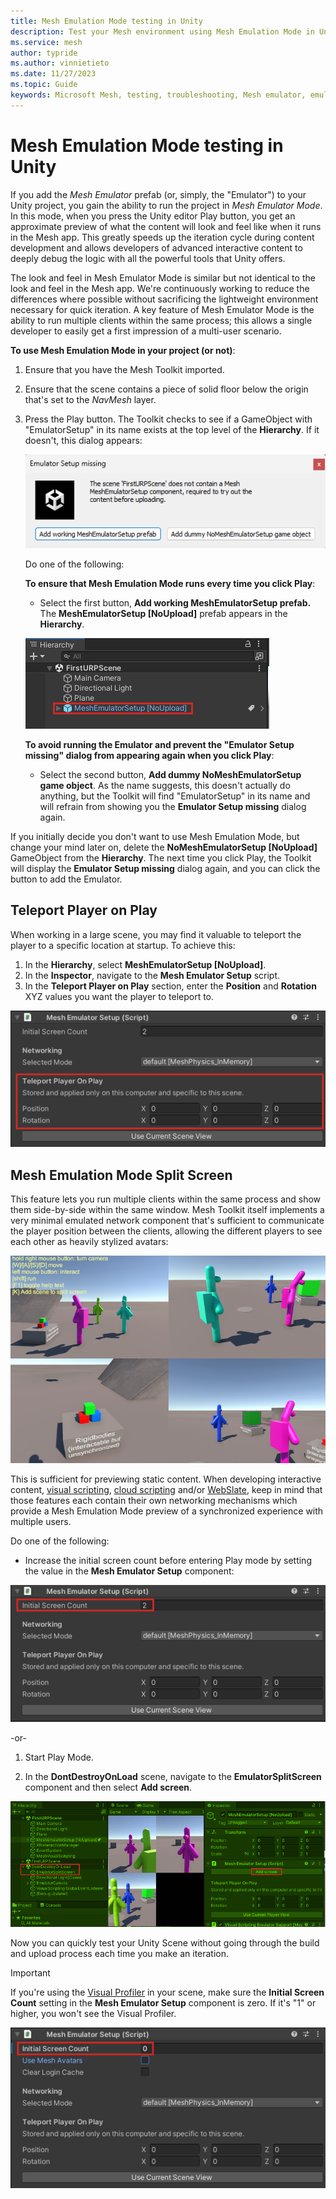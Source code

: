 ```yaml
---
title: Mesh Emulation Mode testing in Unity
description: Test your Mesh environment using Mesh Emulation Mode in Unity.
ms.service: mesh
author: typride
ms.author: vinnietieto
ms.date: 11/27/2023
ms.topic: Guide
keywords: Microsoft Mesh, testing, troubleshooting, Mesh emulator, emulator, troubleshooting, debugging, Mesh Emulation Mode, emulation
---
```


# Mesh Emulation Mode testing in Unity

If you add the *Mesh Emulator* prefab (or, simply, the "Emulator") to your Unity project, you gain the ability to run the project in *Mesh Emulator Mode*. In this mode, when you press the Unity editor Play button, you get an approximate preview of what the content will look and feel like when it
runs in the Mesh app. This greatly speeds up the iteration cycle during
content development and allows developers of advanced interactive
content to deeply debug the logic with all the powerful tools that Unity
offers.

The look and feel in Mesh Emulator Mode is similar but not identical to the look and feel in
the Mesh app. We're continuously working to reduce the differences where
possible without sacrificing the lightweight environment necessary for
quick iteration. A key feature of Mesh Emulator Mode is the ability to run
multiple clients within the same process; this allows a single developer
to easily get a first impression of a multi-user scenario.

**To use Mesh Emulation Mode in your project (or not)**:

1.  Ensure that you have the Mesh Toolkit imported.
1.  Ensure that the scene contains a piece of solid floor below the origin that's set to the *NavMesh* layer.
1.  Press the Play button. The Toolkit checks to see if a GameObject with "EmulatorSetup" in its name exists at the top level of the **Hierarchy**. If it doesn't, this dialog appears:

    ![A screenshot of the Mesh Emulator Setup missing dialog.](../../media/debug-and-optimize/003-emulator-setup-missing-dialog.png)

    Do one of the following:

    **To ensure that Mesh Emulation Mode runs every time you click Play**:  
    - Select the first button, **Add working MeshEmulatorSetup prefab.** The **MeshEmulatorSetup [NoUpload]** prefab appears in the **Hierarchy**.

    ![A screenshot of the Mesh Emulator Setup No Upload prefab added to the Hierarchy.](../../media/debug-and-optimize/004-mesh-emulator-in-hierarchy.png)

    **To avoid running the Emulator and prevent the "Emulator Setup missing" dialog from appearing again when you click Play**:  
    - Select the second button, **Add dummy NoMeshEmulatorSetup game object**. As the name suggests, this doesn't actually do anything, but the Toolkit will find "EmulatorSetup" in its name and will refrain from showing you the **Emulator Setup missing** dialog again.

If you initially decide you don't want to use Mesh Emulation Mode, but change your mind later on, delete the **NoMeshEmulatorSetup [NoUpload]** GameObject from the **Hierarchy**. The next time you click Play, the Toolkit will display the **Emulator Setup missing** dialog again, and you can click the button to add the Emulator.

## Teleport Player on Play

When working in a large scene, you may find it valuable to teleport the player to a specific location at startup. To achieve this:

1. In the **Hierarchy**, select **MeshEmulatorSetup [NoUpload]**.
1. In the **Inspector**, navigate to the **Mesh Emulator Setup** script.
1. In the **Teleport Player on Play** section, enter the **Position** and **Rotation** XYZ values you want the player to teleport to.

![A screenshot of the Mesh Emulator Setup component with the Teleport Player on Play section highlighted.](../../media/debug-and-optimize/005-teleport-player-on-play.png)

## Mesh Emulation Mode Split Screen

This feature lets you run multiple clients within the same process and
show them side-by-side within the same window. Mesh Toolkit itself implements a very minimal
emulated network component that's sufficient to communicate
the player position between the clients, allowing the different players
to see each other as heavily stylized avatars:

![A screenshot of multiple clients displayed side-by-side in the Emulator.](../../media/debug-and-optimize/image043.png)

This is sufficient for previewing static content. When developing
interactive content, [visual scripting](../script-your-scene-logic/visual-scripting/visual-scripting-overview.md), [cloud scripting](../script-your-scene-logic/cloud-scripting/cloud-scripting-basic-concepts.md) and/or [WebSlate](../enhance-your-environment/webcontent.md), keep in mind that those features each contain their own networking mechanisms
which provide a Mesh Emulation Mode preview of a synchronized experience with multiple users.

Do one of the following:

-   Increase the initial screen count before entering Play mode by setting the value in the **Mesh Emulator Setup** component:

![A screenshot of the Mesh Emulator Setup component with the Initial Screen Count property set to two.](../../media/debug-and-optimize/006-initial-screen-count.png)

-or-

1.  Start Play Mode.

2.  In the **DontDestroyOnLoad** scene, navigate to the
    **EmulatorSplitScreen** component and then select **Add screen**.

![___](../../media/debug-and-optimize/007-add-screen.png)

Now you can quickly test your Unity Scene without going through the
build and upload process each time you make an iteration.

 > [!IMPORTANT]
 > If you're using the [Visual Profiler](../debug-and-optimize-performance/performance-guidelines.md#visual-profiler) in your scene, make sure the **Initial Screen Count** setting in the **Mesh Emulator Setup** component is zero. If it's "1" or higher, you won't see the Visual Profiler.

 ![A screen shot of the Mesh Emulator Setup component with Initial Screen Count set to zero.](../../media/debug-and-optimize/008-screen-count-zero.png)